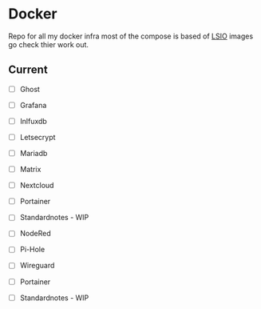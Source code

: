 # Docker
Repo for all my docker infra most of the compose is based of [LSIO](https://www.linuxserver.io) images go check thier work out.

## Current

- [ ] Ghost
- [ ] Grafana
- [ ] Inlfuxdb
- [ ] Letsecrypt
- [ ] Mariadb
- [ ] Matrix
- [ ] Nextcloud
- [ ] Portainer
- [ ] Standardnotes - WIP
- [ ] NodeRed
- [ ] Pi-Hole
- [ ] Wireguard
- [ ] Portainer
- [ ] Standardnotes - WIP



